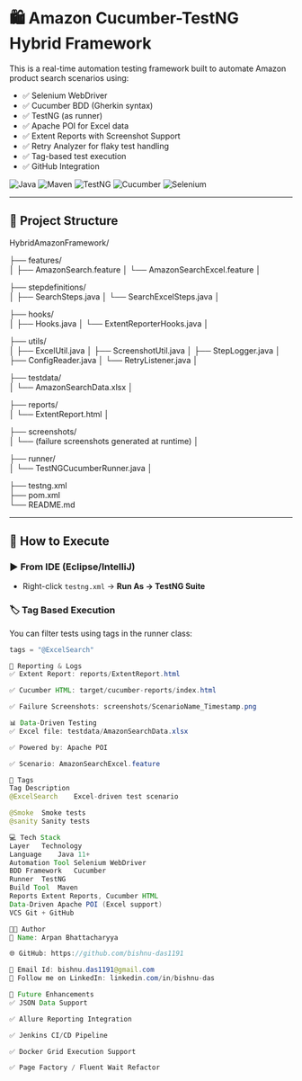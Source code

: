 # 🛍️ Amazon Cucumber-TestNG Hybrid Framework

This is a real-time automation testing framework built to automate Amazon product search scenarios using:

- ✅ Selenium WebDriver
- ✅ Cucumber BDD (Gherkin syntax)
- ✅ TestNG (as runner)
- ✅ Apache POI for Excel data
- ✅ Extent Reports with Screenshot Support
- ✅ Retry Analyzer for flaky test handling
- ✅ Tag-based test execution
- ✅ GitHub Integration

![Java](https://img.shields.io/badge/Java-11+-brightgreen)
![Maven](https://img.shields.io/badge/Maven-Build-blue)
![TestNG](https://img.shields.io/badge/TestNG-7.9-orange)
![Cucumber](https://img.shields.io/badge/Cucumber-BDD-green)
![Selenium](https://img.shields.io/badge/Selenium-WebDriver-yellow)

---

## 📁 Project Structure

HybridAmazonFramework/


├── features/                   
│   ├── AmazonSearch.feature
│   └── AmazonSearchExcel.feature
│

├── stepdefinitions/           
│   ├── SearchSteps.java
│   └── SearchExcelSteps.java
│

├── hooks/                     
│   ├── Hooks.java
│   └── ExtentReporterHooks.java
│

├── utils/                     
│   ├── ExcelUtil.java
│   ├── ScreenshotUtil.java
│   ├── StepLogger.java
│   ├── ConfigReader.java
│   └── RetryListener.java
│

├── testdata/                  
│   └── AmazonSearchData.xlsx
│

├── reports/                   
│   └── ExtentReport.html
│

├── screenshots/               
│   └── (failure screenshots generated at runtime)
│

├── runner/                    
│   └── TestNGCucumberRunner.java
│

├── testng.xml                 
├── pom.xml                    
└── README.md                  



---

## 🧪 How to Execute

### ▶️ From IDE (Eclipse/IntelliJ)
- Right-click `testng.xml` → **Run As → TestNG Suite**

### 🏷️ Tag Based Execution

You can filter tests using tags in the runner class:
```java
tags = "@ExcelSearch"

📸 Reporting & Logs
✅ Extent Report: reports/ExtentReport.html

✅ Cucumber HTML: target/cucumber-reports/index.html

✅ Failure Screenshots: screenshots/ScenarioName_Timestamp.png

📊 Data-Driven Testing
✅ Excel file: testdata/AmazonSearchData.xlsx

✅ Powered by: Apache POI

✅ Scenario: AmazonSearchExcel.feature

📌 Tags
Tag	Description
@ExcelSearch	Excel-driven test scenario

@Smoke	Smoke tests
@sanity Sanity tests

💻 Tech Stack
Layer	Technology
Language	Java 11+
Automation Tool	Selenium WebDriver
BDD Framework	Cucumber
Runner	TestNG
Build Tool	Maven
Reports	Extent Reports, Cucumber HTML
Data-Driven	Apache POI (Excel support)
VCS	Git + GitHub

👨‍💻 Author
👤 Name: Arpan Bhattacharyya

🌐 GitHub: https://github.com/bishnu-das1191

📧 Email Id: bishnu.das1191@gmail.com
🔗 Follow me on LinkedIn: linkedin.com/in/bishnu-das

🔮 Future Enhancements
✅ JSON Data Support

✅ Allure Reporting Integration

✅ Jenkins CI/CD Pipeline

✅ Docker Grid Execution Support

✅ Page Factory / Fluent Wait Refactor



